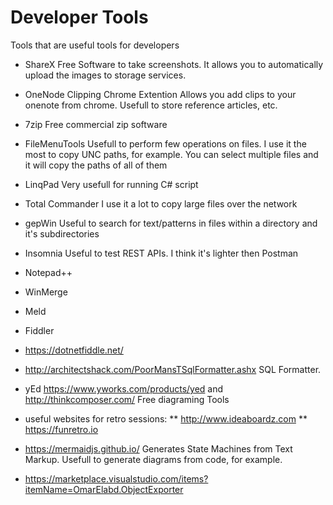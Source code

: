 # Developer Tools
Tools that are useful tools for developers

* ShareX
Free Software to take screenshots. It allows you to automatically upload the images to storage services.

* OneNode Clipping Chrome Extention
Allows you add clips to your onenote from chrome. Usefull to store reference articles, etc.

* 7zip
Free commercial zip software

* FileMenuTools
Usefull to perform few operations on files. I use it the most to copy UNC paths, for example. You can select multiple files and it will copy the paths of all of them

* LinqPad
Very usefull for running C# script

* Total Commander
I use it a lot to copy large files over the network

* gepWin
Useful to search for text/patterns in files within a directory and it's subdirectories

* Insomnia
Useful to test REST APIs. I think it's lighter then Postman

* Notepad++

* WinMerge

* Meld

* Fiddler

* https://dotnetfiddle.net/

* http://architectshack.com/PoorMansTSqlFormatter.ashx
SQL Formatter. 

* yEd https://www.yworks.com/products/yed  and http://thinkcomposer.com/
Free diagraming Tools

* useful websites for retro sessions:
** http://www.ideaboardz.com
** https://funretro.io

* https://mermaidjs.github.io/ Generates State Machines from Text Markup. Usefull to generate diagrams from code, for example.

* https://marketplace.visualstudio.com/items?itemName=OmarElabd.ObjectExporter
